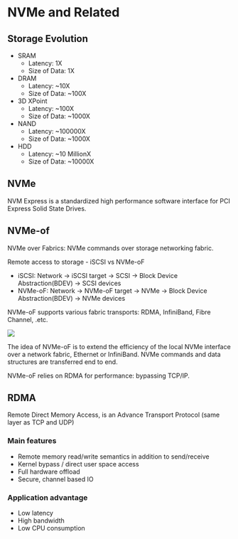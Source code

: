 # NVMe and Related


## Storage Evolution
- SRAM
    - Latency: 1X
    - Size of Data: 1X
- DRAM
    - Latency: ~10X
    - Size of Data: ~100X
- 3D XPoint
    - Latency: ~100X
    - Size of Data: ~1000X
- NAND
    - Latency: ~100000X
    - Size of Data: ~1000X
- HDD
    - Latency: ~10 MillionX
    - Size of Data: ~10000X

## NVMe
NVM Express is a standardized high performance software interface for PCI Express Solid State Drives.

## NVMe-of
NVMe over Fabrics: NVMe commands over storage networking fabric.

Remote access to storage - iSCSI vs NVMe-oF
- iSCSI: Network -> iSCSI target -> SCSI -> Block Device Abstraction(BDEV) -> SCSI devices
- NVMe-oF: Network -> NVMe-oF target -> NVMe -> Block Device Abstraction(BDEV) -> NVMe devices

NVMe-oF supports various fabric transports: RDMA, InfiniBand, Fibre Channel, .etc.

![](/forgetful/images/nvme-of-performance.png)

The idea of NVMe-oF is to extend the efficiency of the local NVMe interface over a network fabric, Ethernet or InfiniBand. NVMe commands and data structures are transferred end to end.

NVMe-oF relies on RDMA for performance: bypassing TCP/IP.

## RDMA

Remote Direct Memory Access, is an Advance Transport Protocol (same layer as TCP and UDP)

### Main features
- Remote memory read/write semantics in addition to send/receive
- Kernel bypass / direct user space access
- Full hardware offload
- Secure, channel based IO
  
### Application advantage
- Low latency
- High bandwidth
- Low CPU consumption
